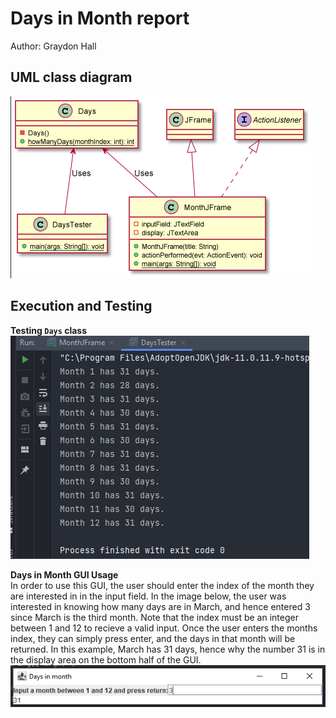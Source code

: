 # Days in Month report
Author: Graydon Hall

## UML class diagram
![Days in Month GUI UML](DaysUML.png)


## Execution and Testing

**Testing `Days` class**
![DaysTester Screenshot](DaysTesterScreenshot.png)

**Days in Month GUI Usage**
<br>In order to use this GUI, the user should enter the index of the month they are interested in in the 
input field. In the image below, the user was interested in knowing how many days are in March, and hence
entered 3 since March is the third month. Note that the index must be an integer between 1 and 12 to recieve a valid input. 
Once the user enters the months index, they can simply press enter, and the days in that month will be returned. In this example,
March has 31 days, hence why the number 31 is in the display area on the bottom half of the GUI. 
![Days in Month GUI usage](DaysGUIScreenshot.png)
